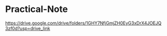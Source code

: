 # Practical-Note
https://drive.google.com/drive/folders/1GHY7NfjGmjZH0EyG3xDrX4JOEJQ3zf0d?usp=drive_link
